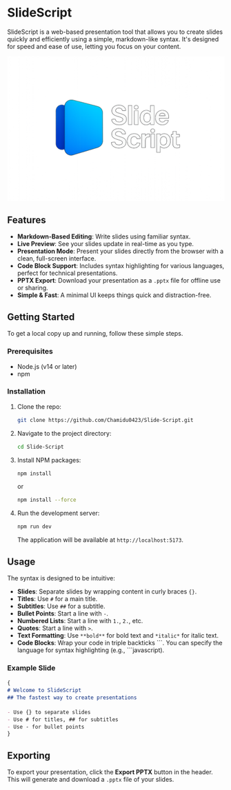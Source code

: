 # SlideScript

SlideScript is a web-based presentation tool that allows you to create slides quickly and efficiently using a simple, markdown-like syntax. It's designed for speed and ease of use, letting you focus on your content.

![SlideScript Screenshot](public/logo.png)

## Features

-   **Markdown-Based Editing**: Write slides using familiar syntax.
-   **Live Preview**: See your slides update in real-time as you type.
-   **Presentation Mode**: Present your slides directly from the browser with a clean, full-screen interface.
-   **Code Block Support**: Includes syntax highlighting for various languages, perfect for technical presentations.
-   **PPTX Export**: Download your presentation as a `.pptx` file for offline use or sharing.
-   **Simple & Fast**: A minimal UI keeps things quick and distraction-free.

## Getting Started

To get a local copy up and running, follow these simple steps.

### Prerequisites

-   Node.js (v14 or later)
-   npm

### Installation

1.  Clone the repo:
    ```sh
    git clone https://github.com/Chamidu0423/Slide-Script.git
    ```
2.  Navigate to the project directory:
    ```sh
    cd Slide-Script
    ```
3.  Install NPM packages:
    ```sh
    npm install
    ```
    or
    ```sh
    npm install --force
    ```
5.  Run the development server:
    ```sh
    npm run dev
    ```
    The application will be available at `http://localhost:5173`.

## Usage

The syntax is designed to be intuitive:

-   **Slides**: Separate slides by wrapping content in curly braces `{}`.
-   **Titles**: Use `#` for a main title.
-   **Subtitles**: Use `##` for a subtitle.
-   **Bullet Points**: Start a line with `-`.
-   **Numbered Lists**: Start a line with `1.`, `2.`, etc.
-   **Quotes**: Start a line with `>`.
-   **Text Formatting**: Use `**bold**` for bold text and `*italic*` for italic text.
-   **Code Blocks**: Wrap your code in triple backticks \`\`\`. You can specify the language for syntax highlighting (e.g., \`\`\`javascript).

### Example Slide

```markdown
{
# Welcome to SlideScript
## The fastest way to create presentations

- Use {} to separate slides
- Use # for titles, ## for subtitles
- Use - for bullet points
}
```

## Exporting

To export your presentation, click the **Export PPTX** button in the header. This will generate and download a `.pptx` file of your slides.
